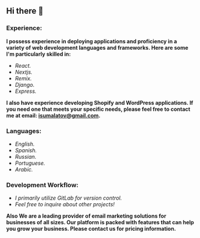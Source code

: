 ## Hi there 👋
### Experience:

**I possess experience in deploying applications and proficiency in a variety of web development languages and frameworks. Here are some I'm particularly skilled in:**

- *React.*
- *Nextjs.*
- *Remix.*
- *Django.*
- *Express.*

**I also have experience developing Shopify and WordPress applications. If you need one that meets your specific needs, please feel free to contact me at email: isumalatov@gmail.com.**

### Languages:

- *English.*
- *Spanish.*
- *Russian.*
- *Portuguese.*
- *Arabic.*

### Development Workflow:

- *I primarily utilize GitLab for version control.*
- *Feel free to inquire about other projects!*
  
**Also We are a leading provider of email marketing solutions for businesses of all sizes. Our platform is packed with features that can help you grow your business. Please contact us for pricing information.**
